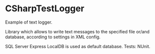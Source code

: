 # CSharpTestLogger
Example of text logger. 

Library which allows to write text messages to the specified file or/and database, according to settings in XML config.

SQL Server Express LocalDB is used as default database.
Tests: NUnit.
